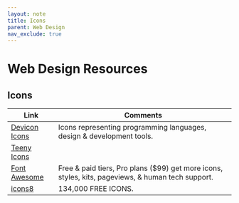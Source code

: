 ```yaml
---
layout: note
title: Icons
parent: Web Design
nav_exclude: true
---
```


# Web Design Resources
## Icons

|Link | Comments
|-----------------|---------------------
| [Devicon Icons](https://devicons.github.io/devicon/) | Icons representing programming languages, design & development tools.
| [Teeny Icons](https://teenyicons.com) |
| [Font Awesome](https://fontawesome.com/icons) | Free & paid tiers, Pro plans ($99) get more icons, styles, kits, pageviews, & human tech support.
| [icons8](https://icons8.com/icons) | 134,000 FREE ICONS.
